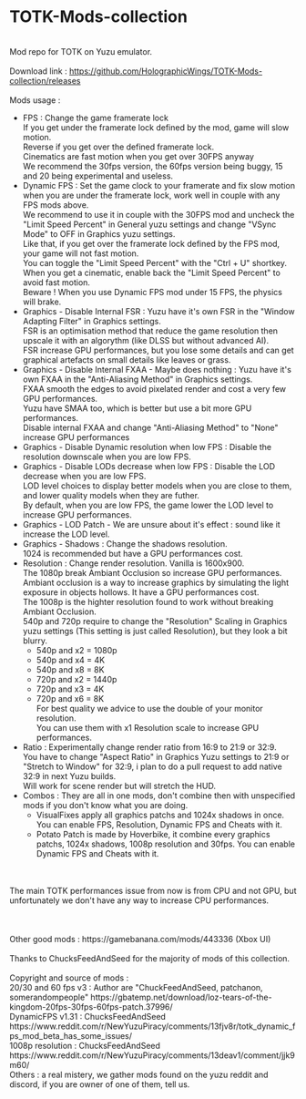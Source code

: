 # TOTK-Mods-collection
</br>Mod repo for TOTK on Yuzu emulator.
</br>
</br>Download link : https://github.com/HolographicWings/TOTK-Mods-collection/releases
</br>
</br>Mods usage :
- FPS : Change the game framerate lock
	</br>If you get under the framerate lock defined by the mod, game will slow motion.
	</br>Reverse if you get over the defined framerate lock.
	</br>Cinematics are fast motion when you get over 30FPS anyway
	</br>We recommend the 30fps version, the 60fps version being buggy, 15 and 20 being experimental and useless.
- Dynamic FPS : Set the game clock to your framerate and fix slow motion when you are under the framerate lock, work well in couple with any FPS mods above.
	</br>We recommend to use it in couple with the 30FPS mod and uncheck the "Limit Speed Percent" in General yuzu settings and change "VSync Mode" to OFF in Graphics yuzu settings.
	</br>Like that, if you get over the framerate lock defined by the FPS mod, your game will not fast motion.
	</br>You can toggle the "Limit Speed Percent" with the "Ctrl + U" shortkey.
	</br>When you get a cinematic, enable back the "Limit Speed Percent" to avoid fast motion.
	</br>Beware ! When you use Dynamic FPS mod under 15 FPS, the physics will brake.
- Graphics - Disable Internal FSR : Yuzu have it's own FSR in the "Window Adapting Filter" in Graphics settings.
	</br>FSR is an optimisation method that reduce the game resolution then upscale it with an algorythm (like DLSS but without advanced AI).
	</br>FSR increase GPU performances, but you lose some details and can get graphical artefacts on small details like leaves or grass.
- Graphics - Disable Internal FXAA - Maybe does nothing : Yuzu have it's own FXAA in the "Anti-Aliasing Method" in Graphics settings.
	</br>FXAA smooth the edges to avoid pixelated render and cost a very few GPU performances.
	</br>Yuzu have SMAA too, which is better but use a bit more GPU performances.
	</br>Disable internal FXAA and change "Anti-Aliasing Method" to "None" increase GPU performances
- Graphics - Disable Dynamic resolution when low FPS : Disable the resolution downscale when you are low FPS.
- Graphics - Disable LODs decrease when low FPS : Disable the LOD decrease when you are low FPS.
	</br>LOD level choices to display better models when you are close to them, and lower quality models when they are futher.
	</br>By default, when you are low FPS, the game lower the LOD level to increase GPU performances.
- Graphics - LOD Patch - We are unsure about it's effect : sound like it increase the LOD level.
- Graphics - Shadows : Change the shadows resolution.
	</br>1024 is recommended but have a GPU performances cost.
- Resolution : Change render resolution. Vanilla is 1600x900.
	</br>The 1080p break Ambiant Occlusion so increase GPU performances.
	</br>Ambiant occlusion is a way to increase graphics by simulating the light exposure in objects hollows. It have a GPU performances cost.
	</br>The 1008p is the highter resolution found to work without breaking Ambiant Occlusion.
	</br>540p and 720p require to change the "Resolution" Scaling in Graphics yuzu settings (This setting is just called Resolution), but they look a bit blurry.
	- 540p and x2 = 1080p
	- 540p and x4 = 4K
	- 540p and x8 = 8K
	- 720p and x2 = 1440p
	- 720p and x3 = 4K
	- 720p and x6 = 8K
	</br>For best quality we advice to use the double of your monitor resolution.
	</br>You can use them with x1 Resolution scale to increase GPU performances.
- Ratio : Experimentally change render ratio from 16:9 to 21:9 or 32:9.
	</br>You have to change "Aspect Ratio" in Graphics Yuzu settings to 21:9 or "Stretch to Window" for 32:9, i plan to do a pull request to add native 32:9 in next Yuzu builds.
	</br>Will work for scene render but will stretch the HUD.
- Combos : They are all in one mods, don't combine then with unspecified mods if you don't know what you are doing.
	- VisualFixes apply all graphics patchs and 1024x shadows in once. You can enable FPS, Resolution, Dynamic FPS and Cheats with it.
	- Potato Patch is made by Hoverbike, it combine every graphics patchs, 1024x shadows, 1008p resolution and 30fps. You can enable Dynamic FPS and Cheats with it.
</br>
</br>The main TOTK performances issue from now is from CPU and not GPU, but unfortunately we don't have any way to increase CPU performances.
</br>
</br>
</br>
</br>Other good mods : https://gamebanana.com/mods/443336 (Xbox UI)
</br>
</br>Thanks to ChucksFeedAndSeed for the majority of mods of this collection.
</br>
</br>Copyright and source of mods :
</br>20/30 and 60 fps v3 : Author are "ChuckFeedAndSeed, patchanon, somerandompeople" https://gbatemp.net/download/loz-tears-of-the-kingdom-20fps-30fps-60fps-patch.37996/
</br>DynamicFPS v1.31 : ChucksFeedAndSeed https://www.reddit.com/r/NewYuzuPiracy/comments/13fjv8r/totk_dynamic_fps_mod_beta_has_some_issues/
</br>1008p resolution : ChucksFeedAndSeed https://www.reddit.com/r/NewYuzuPiracy/comments/13deav1/comment/jjk9m60/
</br>Others : a real mistery, we gather mods found on the yuzu reddit and discord, if you are owner of one of them, tell us.
